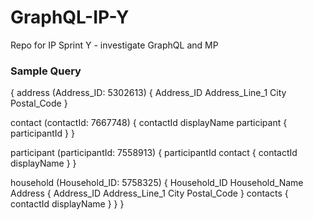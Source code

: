 # GraphQL-IP-Y
Repo for IP Sprint Y - investigate GraphQL and MP

### Sample Query

{
  address (Address_ID: 5302613) {
    Address_ID
    Address_Line_1
    City
    Postal_Code
  }

  contact (contactId: 7667748) {
    contactId
    displayName
    participant {
      participantId
    }
  }

  participant (participantId: 7558913) {
    participantId
    contact {
      contactId
      displayName
    }
  }
  
  household (Household_ID: 5758325) {
    Household_ID
    Household_Name
    Address {
      Address_ID
      Address_Line_1
      City
      Postal_Code
    }
  	contacts {
  	  contactId
  	  displayName
  	}
  }
}
